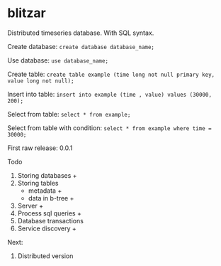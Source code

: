# blitzar

Distributed timeseries database. With SQL syntax.

Create database: ```create database database_name;```

Use database: ```use database_name;```

Create table: ```create table example (time long not null primary key, value long not null);```

Insert into table: ```insert into example (time , value) values (30000, 200);```

Select from table: ```select * from example;```

Select from table with condition: ```select * from example where time = 30000;```


First raw release: 0.0.1

Todo
1. Storing databases +
2. Storing tables
    - metadata +
    - data in b-tree +
3. Server +
4. Process sql queries +
5. Database transactions
6. Service discovery +

Next:

1. Distributed version
